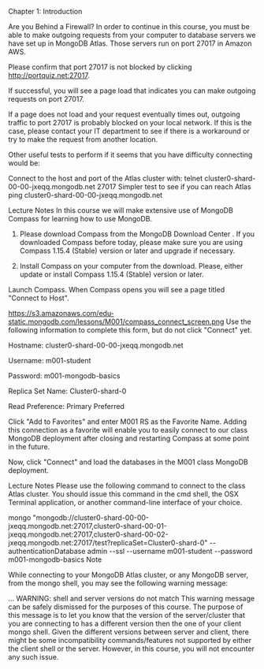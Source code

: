 
Chapter 1: Introduction

Are you Behind a Firewall?
In order to continue in this course, you must be able to make outgoing requests from your computer to database servers we have set up in MongoDB Atlas. Those servers run on port 27017 in Amazon AWS.

Please confirm that port 27017 is not blocked by clicking http://portquiz.net:27017.

If successful, you will see a page load that indicates you can make outgoing requests on port 27017.

If a page does not load and your request eventually times out, outgoing traffic to port 27017 is probably blocked on your local network. If this is the case, please contact your IT department to see if there is a workaround or try to make the request from another location.

Other useful tests to perform if it seems that you have difficulty connecting would be:

Connect to the host and port of the Atlas cluster with:
telnet cluster0-shard-00-00-jxeqq.mongodb.net 27017
Simpler test to see if you can reach Atlas
ping cluster0-shard-00-00-jxeqq.mongodb.net

Lecture Notes
In this course we will make extensive use of MongoDB Compass for learning how to use MongoDB.

1. Please download Compass from the MongoDB Download Center . If you downloaded Compass before today, please make sure you are using Compass 1.15.4 (Stable) version or later and upgrade if necessary.

2. Install Compass on your computer from the download. Please, either update or install Compass 1.15.4 (Stable) version or later.

Launch Compass.
When Compass opens you will see a page titled "Connect to Host".

https://s3.amazonaws.com/edu-static.mongodb.com/lessons/M001/compass_connect_screen.png
Use the following information to complete this form, but do not click "Connect" yet.

Hostname: cluster0-shard-00-00-jxeqq.mongodb.net

Username: m001-student

Password: m001-mongodb-basics

Replica Set Name: Cluster0-shard-0

Read Preference: Primary Preferred

Click "Add to Favorites" and enter M001 RS as the Favorite Name. Adding this connection as a favorite will enable you to easily connect to our class MongoDB deployment after closing and restarting Compass at some point in the future.

Now, click "Connect" and load the databases in the M001 class MongoDB deployment.

Lecture Notes
Please use the following command to connect to the class Atlas cluster. You should issue this command in the cmd shell, the OSX Terminal application, or another command-line interface of your choice.

mongo "mongodb://cluster0-shard-00-00-jxeqq.mongodb.net:27017,cluster0-shard-00-01-jxeqq.mongodb.net:27017,cluster0-shard-00-02-jxeqq.mongodb.net:27017/test?replicaSet=Cluster0-shard-0" --authenticationDatabase admin --ssl --username m001-student --password m001-mongodb-basics
Note

While connecting to your MongoDB Atlas cluster, or any MongoDB server, from the mongo shell, you may see the following warning message:

... WARNING: shell and server versions do not match
This warning message can be safely dismissed for the purposes of this course. The purpose of this message is to let you know that the version of the server/cluster that you are connecting to has a different version then the one of your client mongo shell. Given the different versions between server and client, there might be some incompatibility commands/features not supported by either the client shell or the server. However, in this course, you will not encounter any such issue.
